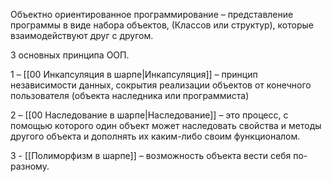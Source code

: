 Объектно ориентированное программирование – представление программы в виде набора объектов, (Классов или структур), которые взаимодействуют друг с другом.

3 основных принципа ООП.

1 – [[00 Инкапсуляция в шарпе|Инкапсуляция]] – принцип независимости данных, сокрытия реализации объектов от конечного пользователя (объекта наследника или программиста)

2 – [[00 Наследование в шарпе|Наследование]] – это процесс, с помощью которого один объект может наследовать свойства и методы другого объекта и дополнять их каким-либо своим функционалом.

3 - [[Полиморфизм в шарпе]] – возможность объекта вести себя по-разному.